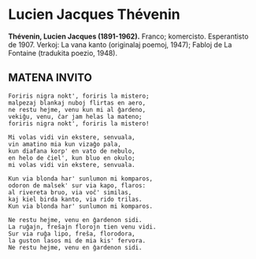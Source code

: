 # Lucien Jacques Thévenin
**Thévenin, Lucien Jacques (1891-1962).** Franco; komercisto. Esperantisto de 1907. Verkoj: La vana kanto (originalaj poemoj, 1947); Fabloj de La Fontaine (tradukita poezio, 1948).

## MATENA INVITO

    Foriris nigra nokt', foriris la mistero;
    malpezaj blankaj nuboj flirtas en aero,
    ne restu hejme, venu kun mi al ĝardeno,
    vekiĝu, venu, ĉar jam helas la mateno;
    foriris nigra nokt', foriris la mistero!

    Mi volas vidi vin ekstere, senvuala,
    vin amatino mia kun vizaĝo pala,
    kun diafana korp' en vato de nebulo,
    en helo de ĉiel', kun bluo en okulo;
    mi volas vidi vin ekstere, senvuala.

    Kun via blonda har' sunlumon mi komparos,
    odoron de malsek' sur via kapo, flaros:
    al rivereta bruo, via voĉ' similas,
    kaj kiel birda kanto, via rido trilas.
    Kun via blonda har' sunlumon mi komparos.

    Ne restu hejme, venu en ĝardenon sidi.
    La ruĝajn, freŝajn florojn tien venu vidi.
    Sur via ruĝa lipo, freŝa, florodora,
    la guston lasos mi de mia kis' fervora.
    Ne restu hejme, venu en ĝardenon sidi.
